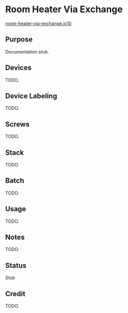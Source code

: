 # Room Heater Via Exchange

[room-heater-via-exchange.ic10](../../room-heater-via-exchange.ic10)

## Purpose
Documentation stub.

## Devices
TODO.

## Device Labeling
TODO.

## Screws
TODO.

## Stack
TODO.

## Batch
TODO.

## Usage
TODO.

## Notes
TODO.

## Status
Stub

## Credit
TODO.
